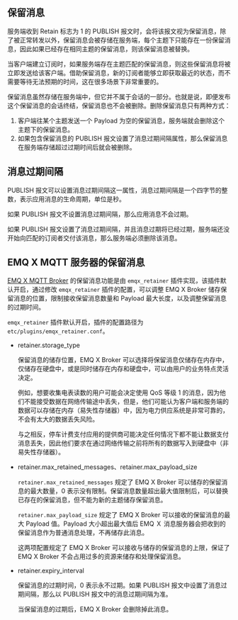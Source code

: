 

## 保留消息

服务端收到 Retain 标志为 1 的 PUBLISH 报文时，会将该报文视为保留消息，除了被正常转发以外，保留消息会被存储在服务端，每个主题下只能存在一份保留消息，因此如果已经存在相同主题的保留消息，则该保留消息被替换。

当客户端建立订阅时，如果服务端存在主题匹配的保留消息，则这些保留消息将被立即发送给该客户端。借助保留消息，新的订阅者能够立即获取最近的状态，而不需要等待无法预期的时间，这在很多场景下非常重要的。

保留消息虽然存储在服务端中，但它并不属于会话的一部分。也就是说，即便发布这个保留消息的会话终结，保留消息也不会被删除。删除保留消息只有两种方式：

1. 客户端往某个主题发送一个 Payload 为空的保留消息，服务端就会删除这个主题下的保留消息。
2. 如果包含保留消息的 PUBLISH 报文设置了消息过期间隔属性，那么保留消息在服务端存储超过过期时间后就会被删除。

## 消息过期间隔

PUBLISH 报文可以设置消息过期间隔这一属性，消息过期间隔是一个四字节的整数，表示应用消息的生命周期，单位是秒。

如果 PUBLISH 报文不设置消息过期间隔，那么应用消息不会过期。

如果 PUBLISH 报文设置了消息过期间隔，并且消息过期将已经过期，服务端还没开始向匹配的订阅者交付该消息，那么服务端必须删除该消息。

## EMQ X MQTT 服务器的保留消息

[EMQ X MQTT Broker](https://www.emqx.com/en) 的保留消息功能是由 `emqx_retainer` 插件实现，该插件默认开启，通过修改 `emqx_retainer` 插件的配置，可以调整 EMQ X Broker 储存保留消息的位置，限制接收保留消息数量和 Payload 最大长度，以及调整保留消息的过期时间。

`emqx_retainer` 插件默认开启，插件的配置路径为 `etc/plugins/emqx_retainer.conf`。

+ retainer.storage_type

  保留消息的储存位置，EMQ X Broker 可以选择将保留消息仅储存在内存中，仅储存在硬盘中，或是同时储存在内存和硬盘中，可以由用户的业务特点灵活决定。

  例如，想要收集电表读数的用户可能会决定使用 QoS 等级 1 的消息，因为他们不能接受数据在网络传输途中丢失，但是，他们可能认为客户端和服务端的数据可以存储在内存（易失性存储器）中，因为电力供应系统是非常可靠的，不会有太大的数据丢失风险。

  与之相反，停车计费支付应用的提供商可能决定任何情况下都不能让数据支付消息丢失，因此他们要求在通过网络传输之前将所有的数据写入到硬盘中（非易失性存储器）。

+ retainer.max_retained_messages、retainer.max_payload_size

  `retainer.max_retained_messages`  规定了 EMQ X Broker 可以储存的保留消息的最大数量，0 表示没有限制。保留消息数量超出最大值限制后，可以替换已存在的保留消息，但不能为新的主题储存保留消息。

  `retainer.max_payload_size`  规定了 EMQ X Broker 可以接收的保留消息的最大 Payload 值。Payload 大小超出最大值后 EMQ Ｘ 消息服务器会把收到的保留消息作为普通消息处理，不再储存此消息。

  这两项配置规定了 EMQ X Broker 可以接收与储存的保留消息的上限，保证了 EMQ X Broker 不会占用过多的资源来储存和处理保留消息。

+ retainer.expiry_interval

  保留消息的过期时间，0 表示永不过期。如果 PUBLISH 报文中设置了消息过期间隔，那么以 PUBLISH 报文中的消息过期间隔为准。

  当保留消息的过期后，EMQ X Broker 会删除掉此消息。

